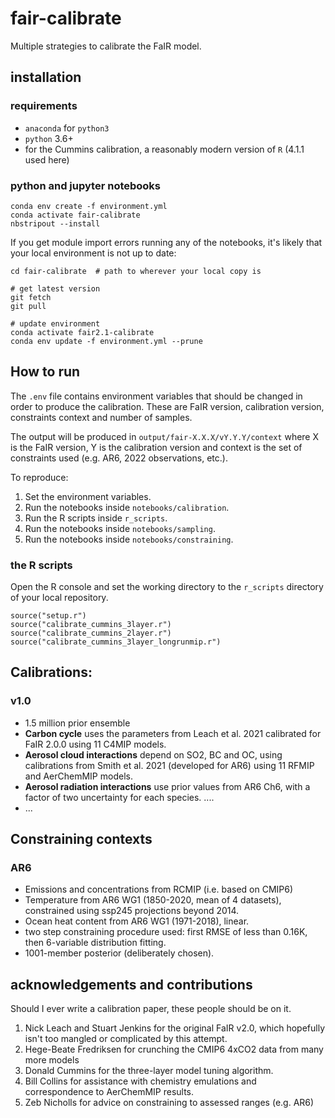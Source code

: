 # fair-calibrate
Multiple strategies to calibrate the FaIR model.

## installation

### requirements
- `anaconda` for `python3`
- `python` 3.6+
- for the Cummins calibration, a reasonably modern version of `R` (4.1.1 used here)

### python and jupyter notebooks
```
conda env create -f environment.yml
conda activate fair-calibrate
nbstripout --install
```

If you get module import errors running any of the notebooks, it's likely that your local environment is not up to date:
```
cd fair-calibrate  # path to wherever your local copy is

# get latest version
git fetch
git pull

# update environment
conda activate fair2.1-calibrate
conda env update -f environment.yml --prune
```

## How to run

The `.env` file contains environment variables that should be changed in order to produce the calibration. These are FaIR version, calibration version, constraints context and number of samples.

The output will be produced in `output/fair-X.X.X/vY.Y.Y/context` where X is the FaIR version, Y is the calibration version and context is the set of constraints used (e.g. AR6, 2022 observations, etc.).


To reproduce:

1. Set the environment variables.
2. Run the notebooks inside `notebooks/calibration`.
3. Run the R scripts inside `r_scripts`.
4. Run the notebooks inside `notebooks/sampling`.
5. Run the notebooks inside `notebooks/constraining`.

### the R scripts

Open the R console and set the working directory to the `r_scripts` directory of your local repository.

```
source("setup.r")
source("calibrate_cummins_3layer.r")
source("calibrate_cummins_2layer.r")
source("calibrate_cummins_3layer_longrunmip.r")
```

## Calibrations:

### v1.0
- 1.5 million prior ensemble
- **Carbon cycle** uses the parameters from Leach et al. 2021 calibrated for FaIR 2.0.0 using 11 C4MIP models.
- **Aerosol cloud interactions** depend on SO2, BC and OC, using calibrations from Smith et al. 2021 (developed for AR6) using 11 RFMIP and AerChemMIP models.
- **Aerosol radiation interactions** use prior values from AR6 Ch6, with a factor of two uncertainty for each species. ....
- ...

## Constraining contexts

### AR6
- Emissions and concentrations from RCMIP (i.e. based on CMIP6)
- Temperature from AR6 WG1 (1850-2020, mean of 4 datasets), constrained using ssp245 projections beyond 2014.
- Ocean heat content from AR6 WG1 (1971-2018), linear.
- two step constraining procedure used: first RMSE of less than 0.16K, then 6-variable distribution fitting.
- 1001-member posterior (deliberately chosen).

## acknowledgements and contributions

Should I ever write a calibration paper, these people should be on it.

1. Nick Leach and Stuart Jenkins for the original FaIR v2.0, which hopefully isn't too mangled or complicated by this attempt.
2. Hege-Beate Fredriksen for crunching the CMIP6 4xCO2 data from many more models
3. Donald Cummins for the three-layer model tuning algorithm.
4. Bill Collins for assistance with chemistry emulations and correspondence to AerChemMIP results.
5. Zeb Nicholls for advice on constraining to assessed ranges (e.g. AR6)
